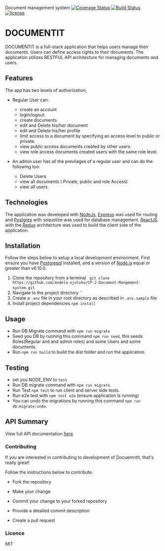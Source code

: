 Document management system
[![Coverage Status](https://coveralls.io/repos/github/andela-ojoloko/CP-2-Document-Mangement-system/badge.svg?branch=develop)](https://coveralls.io/github/andela-ojoloko/CP-2-Document-Mangement-system?branch=develop)
[![Build Status](https://travis-ci.org/andela-ojoloko/CP-2-Document-Mangement-system.svg?branch=develop)](https://travis-ci.org/andela-ojoloko/CP-2-Document-Mangement-system)
[![license](https://img.shields.io/github/license/mashape/apistatus.svg)]()

# DOCUMENTIT

DOCUMENTIT is a full-stack application that helps users manage their documents. Users can define access rights to their documents.
The application utilizes RESTFUL API architecture for managing documents and users.

## Features

The app has two levels of authorization;
- Regular User can:
    - create an account
    - login/logout.
    - create documents
    - edit and Delete his/her document
    - edit and Delete his/her profile
    - limit access to a document by specifying an access level to public or private.
    - view public access  documents created by other users.
    - view role access documents created users with the same role level.

- An admin user has all the previlages of a regular user and can do the following too:
    - Delete Users
    - view all documents ( Private, public and role Access)
    - view all users.

## Technologies
The application was developed with [NodeJs](http://nodejs.org/), [Express](http://expressjs.com/) was used for routing and [Postgres](http://postgresql.com/) with sequelize was used for database management.
 [ReactJS](https://facebook.github.io/react/) with the [Redux](http://redux.js.org/) architecture was used to build the client side of the application.

## Installation
Follow the steps below to setup a local development environment. First ensure you have [Postgresql](https://www.postgresql.org/) installed, and a version of [Node.js](http://nodejs.org/) equal or greater than v6.10.0.

1. Clone the repository from a terminal   ` git clone https://github.com/andela-ojoloko/CP-2-Document-Mangement-system.git`.
2. Navigate to the project directory ``
3. Create a `.env` file in your root directory as described in `.env.sample` file
4. Install project dependencies `npm install`

## Usage
-   Run DB Migrate command with  `npm run migrate`
-   Seed you DB by running this command `npm run seed`, this seeds Roles(Regular and and admin roles) and some Users and some documents.
-   Run `npm run build` to build the dist folder and run the application.

## Testing
-   set you NODE_ENV to `test`
-   Run DB migrate command with `npm run migrate`.
-   Run Test `npm test` to run client and server side tests.
-   Run e2e test with `npm test e2e` (ensure application is running)
-   You can undo the migrations by running this command `npm run db:migrate:undo`.



## API Summary
View full API documentation [here](https://document-it.herokuapp.com/api-docs/)

### Contributing

If you are interested in contributing to development of DocuemntIt, that's really great!

Follow the instructions below to contribute.

- Fork the repository

- Make your change

- Commit your change to your forked repository 

- Provide a detailed commit description 

- Create a pull request


### Licence
MIT
